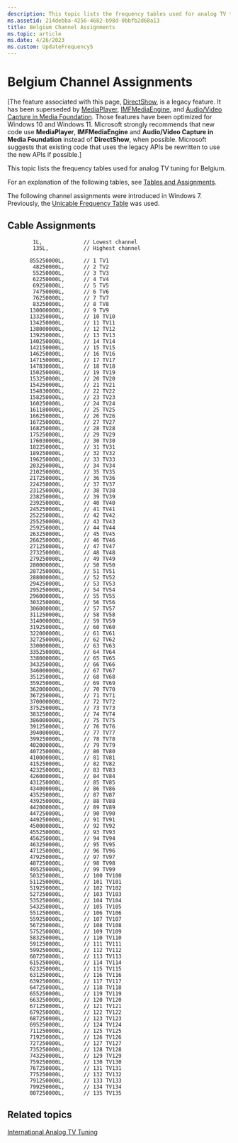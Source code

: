```yaml
---
description: This topic lists the frequency tables used for analog TV tuning for Belgium.
ms.assetid: 214debba-4256-4682-b98d-0bbfb2d68a13
title: Belgium Channel Assignments
ms.topic: article
ms.date: 4/26/2023
ms.custom: UpdateFrequency5
---
```


# Belgium Channel Assignments

\[The feature associated with this page, [DirectShow](/windows/win32/directshow/directshow), is a legacy feature. It has been superseded by [MediaPlayer](/uwp/api/Windows.Media.Playback.MediaPlayer), [IMFMediaEngine](/windows/win32/api/mfmediaengine/nn-mfmediaengine-imfmediaengine), and [Audio/Video Capture in Media Foundation](/windows/win32/medfound/audio-video-capture-in-media-foundation). Those features have been optimized for Windows 10 and Windows 11. Microsoft strongly recommends that new code use **MediaPlayer**, **IMFMediaEngine** and **Audio/Video Capture in Media Foundation** instead of **DirectShow**, when possible. Microsoft suggests that existing code that uses the legacy APIs be rewritten to use the new APIs if possible.\]

This topic lists the frequency tables used for analog TV tuning for Belgium.

For an explanation of the following tables, see [Tables and Assignments](tables-and-assignments.md).

The following channel assignments were introduced in Windows 7. Previously, the [Unicable Frequency Table](unicable-frequency-table.md) was used.

## Cable Assignments

``` syntax
        1L,             // Lowest channel
        135L,           // Highest channel

       855250000L,      // 1 TV1
        48250000L,      // 2 TV2
        55250000L,      // 3 TV3
        62250000L,      // 4 TV4
        69250000L,      // 5 TV5
        74750000L,      // 6 TV6
        76250000L,      // 7 TV7
        83250000L,      // 8 TV8
       130000000L,      // 9 TV9
       133250000L,      // 10 TV10
       134250000L,      // 11 TV11
       138000000L,      // 12 TV12
       139250000L,      // 13 TV13
       140250000L,      // 14 TV14
       142150000L,      // 15 TV15
       146250000L,      // 16 TV16
       147150000L,      // 17 TV17
       147830000L,      // 18 TV18
       150250000L,      // 19 TV19
       153250000L,      // 20 TV20
       154250000L,      // 21 TV21
       154830000L,      // 22 TV22
       158250000L,      // 23 TV23
       160250000L,      // 24 TV24
       161180000L,      // 25 TV25
       166250000L,      // 26 TV26
       167250000L,      // 27 TV27
       168250000L,      // 28 TV28
       175250000L,      // 29 TV29
       176030000L,      // 30 TV30
       182250000L,      // 31 TV31
       189250000L,      // 32 TV32
       196250000L,      // 33 TV33
       203250000L,      // 34 TV34
       210250000L,      // 35 TV35
       217250000L,      // 36 TV36
       224250000L,      // 37 TV37
       231250000L,      // 38 TV38
       238250000L,      // 39 TV39
       239250000L,      // 40 TV40
       245250000L,      // 41 TV41
       252250000L,      // 42 TV42
       255250000L,      // 43 TV43
       259250000L,      // 44 TV44
       263250000L,      // 45 TV45
       266250000L,      // 46 TV46
       271250000L,      // 47 TV47
       273250000L,      // 48 TV48
       279250000L,      // 49 TV49
       280000000L,      // 50 TV50
       287250000L,      // 51 TV51
       288000000L,      // 52 TV52
       294250000L,      // 53 TV53
       295250000L,      // 54 TV54
       296000000L,      // 55 TV55
       303250000L,      // 56 TV56
       306000000L,      // 57 TV57
       311250000L,      // 58 TV58
       314000000L,      // 59 TV59
       319250000L,      // 60 TV60
       322000000L,      // 61 TV61
       327250000L,      // 62 TV62
       330000000L,      // 63 TV63
       335250000L,      // 64 TV64
       338000000L,      // 65 TV65
       343250000L,      // 66 TV66
       346000000L,      // 67 TV67
       351250000L,      // 68 TV68
       359250000L,      // 69 TV69
       362000000L,      // 70 TV70
       367250000L,      // 71 TV71
       370000000L,      // 72 TV72
       375250000L,      // 73 TV73
       383250000L,      // 74 TV74
       386000000L,      // 75 TV75
       391250000L,      // 76 TV76
       394000000L,      // 77 TV77
       399250000L,      // 78 TV78
       402000000L,      // 79 TV79
       407250000L,      // 80 TV80
       410000000L,      // 81 TV81
       415250000L,      // 82 TV82
       423250000L,      // 83 TV83
       426000000L,      // 84 TV84
       431250000L,      // 85 TV85
       434000000L,      // 86 TV86
       435250000L,      // 87 TV87
       439250000L,      // 88 TV88
       442000000L,      // 89 TV89
       447250000L,      // 90 TV90
       449250000L,      // 91 TV91
       450000000L,      // 92 TV92
       455250000L,      // 93 TV93
       456250000L,      // 94 TV94
       463250000L,      // 95 TV95
       471250000L,      // 96 TV96
       479250000L,      // 97 TV97
       487250000L,      // 98 TV98
       495250000L,      // 99 TV99
       503250000L,      // 100 TV100
       511250000L,      // 101 TV101
       519250000L,      // 102 TV102
       527250000L,      // 103 TV103
       535250000L,      // 104 TV104
       543250000L,      // 105 TV105
       551250000L,      // 106 TV106
       559250000L,      // 107 TV107
       567250000L,      // 108 TV108
       575250000L,      // 109 TV109
       583250000L,      // 110 TV110
       591250000L,      // 111 TV111
       599250000L,      // 112 TV112
       607250000L,      // 113 TV113
       615250000L,      // 114 TV114
       623250000L,      // 115 TV115
       631250000L,      // 116 TV116
       639250000L,      // 117 TV117
       647250000L,      // 118 TV118
       655250000L,      // 119 TV119
       663250000L,      // 120 TV120
       671250000L,      // 121 TV121
       679250000L,      // 122 TV122
       687250000L,      // 123 TV123
       695250000L,      // 124 TV124
       711250000L,      // 125 TV125
       719250000L,      // 126 TV126
       727250000L,      // 127 TV127
       735250000L,      // 128 TV128
       743250000L,      // 129 TV129
       759250000L,      // 130 TV130
       767250000L,      // 131 TV131
       775250000L,      // 132 TV132
       791250000L,      // 133 TV133
       799250000L,      // 134 TV134
       807250000L,      // 135 TV135
```

## Related topics

<dl> <dt>

[International Analog TV Tuning](international-analog-tv-tuning.md)
</dt> </dl>

 

 



